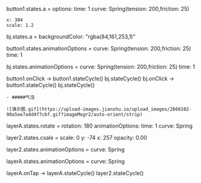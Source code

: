 button1.states.a =
	options:
		time: 1
		curve: Spring(tension: 200,friction: 25)
	
	x: 304
	scale: 1.2
	
bj.states.a =
	backgroundColor: "rgba(84,161,253,1)"
	
button1.states.animationOptions = 
	curve: Spring(tension: 200,friction: 25)
	time: 1
	
bj.states.animationOptions = 
	curve: Spring(tension: 200,friction: 25)
	time: 1
	
button1.onClick ->
	button1.stateCycle()
	bj.stateCycle()
bj.onClick ->
	button1.stateCycle()
	bj.stateCycle()	
```
- #####气泡

![演示图.gif](https://upload-images.jianshu.io/upload_images/2666102-90a5ee7a4d4f7cbf.gif?imageMogr2/auto-orient/strip)

```

layerA.states.rotate =
	rotation: 180
	animationOptions:
		time: 1
		curve: Spring
		
 
layer2.states.csale =
	scale: 0
	y: -74
	x: 257
	opacity: 0.00

layer2.states.animationOptions = 
	curve: Spring

layerA.states.animationOptions = 
	curve: Spring	
		
layerA.onTap ->
	layerA.stateCycle()
	layer2.stateCycle()
